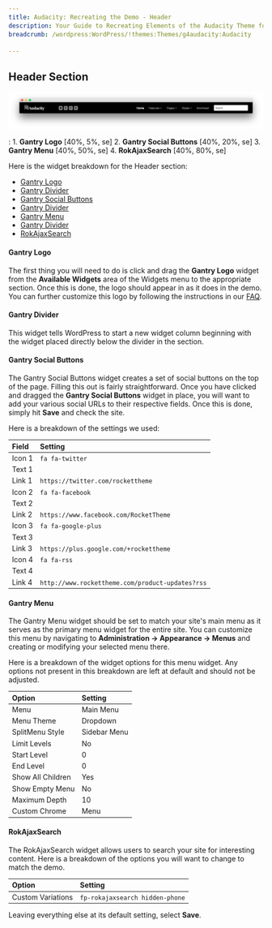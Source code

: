 ```yaml
---
title: Audacity: Recreating the Demo - Header
description: Your Guide to Recreating Elements of the Audacity Theme for WordPress
breadcrumb: /wordpress:WordPress/!themes:Themes/g4audacity:Audacity

---
```


Header Section
-----

![Header](assets/demo_1.jpeg)

:   1. **Gantry Logo** [40%, 5%, se]
    2. **Gantry Social Buttons** [40%, 20%, se]
    3. **Gantry Menu** [40%, 50%, se]
    4. **RokAjaxSearch** [40%, 80%, se]

Here is the widget breakdown for the Header section:

* [Gantry Logo](#gantry-logo)
* [Gantry Divider](#gantry-divider)
* [Gantry Social Buttons](#gantry-social-buttons)
* [Gantry Divider](#gantry-divider)
* [Gantry Menu](#gantry-menu)
* [Gantry Divider](#gantry-divider)
* [RokAjaxSearch](#rokajaxsearch)

#### Gantry Logo

The first thing you will need to do is click and drag the **Gantry Logo** widget from the **Available Widgets** area of the Widgets menu to the appropriate section. Once this is done, the logo should appear in as it does in the demo. You can further customize this logo by following the instructions in our [FAQ](faq.md).

#### Gantry Divider

This widget tells WordPress to start a new widget column beginning with the widget placed directly below the divider in the section.

#### Gantry Social Buttons

The Gantry Social Buttons widget creates a set of social buttons on the top of the page. Filling this out is fairly straightforward. Once you have clicked and dragged the **Gantry Social Buttons** widget in place, you will want to add your various social URLs to their respective fields. Once this is done, simply hit **Save** and check the site.

Here is a breakdown of the settings we used:

| Field       | Setting                                          |
| :---------- | :----------                                      |
| Icon 1      | `fa fa-twitter`                                  |
| Text 1      |                                                  |
| Link 1      | `https://twitter.com/rockettheme`                |
| Icon 2      | `fa fa-facebook`                                 |
| Text 2      |                                                  |
| Link 2      | `https://www.facebook.com/RocketTheme`           |
| Icon 3      | `fa fa-google-plus`                              |
| Text 3      |                                                  |
| Link 3      | `https://plus.google.com/+rockettheme`           |
| Icon 4      | `fa fa-rss`                                      |
| Text 4      |                                                  |
| Link 4      | `http://www.rockettheme.com/product-updates?rss` |

#### Gantry Menu

The Gantry Menu widget should be set to match your site's main menu as it serves as the primary menu widget for the entire site. You can customize this menu by navigating to **Administration -> Appearance -> Menus** and creating or modifying your selected menu there.

Here is a breakdown of the widget options for this menu widget. Any options not present in this breakdown are left at default and should not be adjusted.

| Option            | Setting      |  
| :---------------- | :----------- |  
| Menu              | Main Menu    |  
| Menu Theme        | Dropdown     |  
| SplitMenu Style   | Sidebar Menu |  
| Limit Levels      | No           |  
| Start Level       | 0            |  
| End Level         | 0            |  
| Show All Children | Yes          |  
| Show Empty Menu   | No           |  
| Maximum Depth     | 10           |  
| Custom Chrome     | Menu         |  

#### RokAjaxSearch

The RokAjaxSearch widget allows users to search your site for interesting content. Here is a breakdown of the options you will want to change to match the demo.

| Option            | Setting                         |
| :-----            | :-----                          |
| Custom Variations | `fp-rokajaxsearch hidden-phone` |

Leaving everything else at its default setting, select **Save**.
